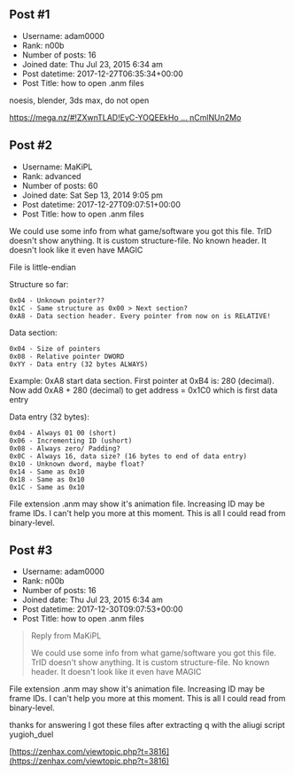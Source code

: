 ## Post #1
- Username: adam0000
- Rank: n00b
- Number of posts: 16
- Joined date: Thu Jul 23, 2015 6:34 am
- Post datetime: 2017-12-27T06:35:34+00:00
- Post Title: how to open .anm files

noesis, blender, 3ds max, do not open

[https://mega.nz/#!ZXwnTLAD!EyC-YOQEEkHo ... nCmlNUn2Mo](https://mega.nz/#!ZXwnTLAD!EyC-YOQEEkHoazPbZ7zYHUNQ7rcQbVc7CnCmlNUn2Mo)
## Post #2
- Username: MaKiPL
- Rank: advanced
- Number of posts: 60
- Joined date: Sat Sep 13, 2014 9:05 pm
- Post datetime: 2017-12-27T09:07:51+00:00
- Post Title: how to open .anm files

We could use some info from what game/software you got this file.
TrID doesn't show anything. It is custom structure-file. No known header. It doesn't look like it even have MAGIC

File is little-endian

Structure so far:

```
0x04 - Unknown pointer??
0x1C - Same structure as 0x00 > Next section?
0xA8 - Data section header. Every pointer from now on is RELATIVE!

```


Data section:

```
0x04 - Size of pointers
0x08 - Relative pointer DWORD
0xYY - Data entry (32 bytes ALWAYS)

```


Example:
0xA8 start data section. First pointer at 0xB4 is: 280 (decimal).
Now add 0xA8 + 280 (decimal) to get address = 0x1C0 which is first data entry


Data entry (32 bytes):

```
0x04 - Always 01 00 (short)
0x06 - Incrementing ID (ushort)
0x08 - Always zero/ Padding?
0x0C - Always 16, data size? (16 bytes to end of data entry)
0x10 - Unknown dword, maybe float?
0x14 - Same as 0x10
0x18 - Same as 0x10
0x1C - Same as 0x10

```


File extension .anm may show it's animation file. Increasing ID may be frame IDs. I can't help you more at this moment. This is all I could read from binary-level.
## Post #3
- Username: adam0000
- Rank: n00b
- Number of posts: 16
- Joined date: Thu Jul 23, 2015 6:34 am
- Post datetime: 2017-12-30T09:07:53+00:00
- Post Title: how to open .anm files

> Reply from MaKiPL
>
> We could use some info from what game/software you got this file.
TrID doesn't show anything. It is custom structure-file. No known header. It doesn't look like it even have MAGIC


File extension .anm may show it's animation file. Increasing ID may be frame IDs. I can't help you more at this moment. This is all I could read from binary-level.

thanks for answering
I got these files after extracting q with the aliugi script yugioh_duel

[https://zenhax.com/viewtopic.php?t=3816](https://zenhax.com/viewtopic.php?t=3816)
